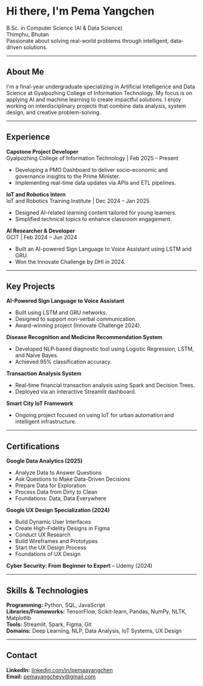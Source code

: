 # Hi there, I'm Pema Yangchen

B.Sc. in Computer Science (AI & Data Science)  
Thimphu, Bhutan  
Passionate about solving real-world problems through intelligent, data-driven solutions.

---

## About Me

I'm a final-year undergraduate specializing in Artificial Intelligence and Data Science at Gyalpozhing College of Information Technology. My focus is on applying AI and machine learning to create impactful solutions. I enjoy working on interdisciplinary projects that combine data analysis, system design, and creative problem-solving.

---

## Experience

**Capstone Project Developer**  
Gyalpozhing College of Information Technology | Feb 2025 – Present  
- Developing a PMO Dashboard to deliver socio-economic and governance insights to the Prime Minister.  
- Implementing real-time data updates via APIs and ETL pipelines.

**IoT and Robotics Intern**  
IoT and Robotics Training Institute | Dec 2024 – Jan 2025  
- Designed AI-related learning content tailored for young learners.  
- Simplified technical topics to enhance classroom engagement.

**AI Researcher & Developer**  
GCIT | Feb 2024 – Jun 2024  
- Built an AI-powered Sign Language to Voice Assistant using LSTM and GRU.  
- Won the Innovate Challenge by DHI in 2024.

---

## Key Projects

**AI-Powered Sign Language to Voice Assistant**  
- Built using LSTM and GRU networks.  
- Designed to support non-verbal communication.  
- Award-winning project (Innovate Challenge 2024).

**Disease Recognition and Medicine Recommendation System**  
- Developed NLP-based diagnostic tool using Logistic Regression, LSTM, and Naive Bayes.  
- Achieved 95% classification accuracy.

**Transaction Analysis System**  
- Real-time financial transaction analysis using Spark and Decision Trees.  
- Deployed via an interactive Streamlit dashboard.

**Smart City IoT Framework**  
- Ongoing project focused on using IoT for urban automation and intelligent infrastructure.

---

## Certifications

**Google Data Analytics (2025)**  
- Analyze Data to Answer Questions  
- Ask Questions to Make Data-Driven Decisions  
- Prepare Data for Exploration  
- Process Data from Dirty to Clean  
- Foundations: Data, Data Everywhere

**Google UX Design Specialization (2024)**  
- Build Dynamic User Interfaces  
- Create High-Fidelity Designs in Figma  
- Conduct UX Research  
- Build Wireframes and Prototypes  
- Start the UX Design Process  
- Foundations of UX Design

**Cyber Security: From Beginner to Expert** – Udemy (2024)

---

## Skills & Technologies

**Programming:** Python, SQL, JavaScript  
**Libraries/Frameworks:** TensorFlow, Scikit-learn, Pandas, NumPy, NLTK, Matplotlib  
**Tools:** Streamlit, Spark, Figma, Git  
**Domains:** Deep Learning, NLP, Data Analysis, IoT Systems, UX Design

---

## Contact

**LinkedIn:** [linkedin.com/in/pemaayangchen](https://www.linkedin.com/in/pemaayangchen)  
**Email:** pemayangcheyy@gmail.com
